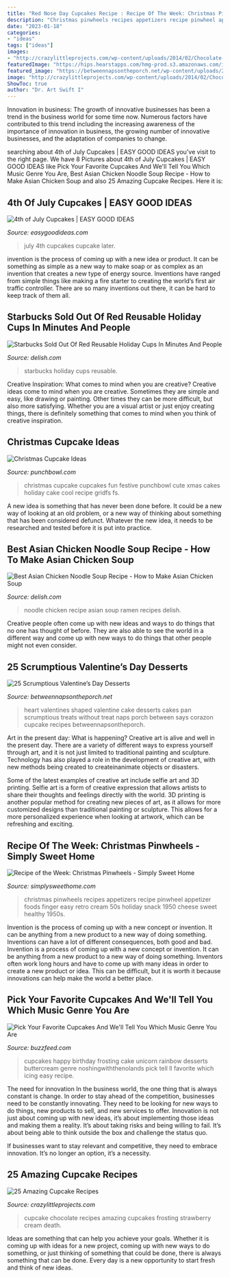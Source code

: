 ```yaml
---
title: "Red Nose Day Cupcakes Recipe : Recipe Of The Week: Christmas Pinwheels"
description: "Christmas pinwheels recipes appetizers recipe pinwheel appetizer foods finger easy retro cream 50s holiday snack 1950 cheese sweet healthy 1950s"
date: "2023-01-18"
categories:
- "ideas"
tags: ["ideas"]
images:
- "http://crazylittleprojects.com/wp-content/uploads/2014/02/Chocolate-Sour-Cream-Cupcake-Frosting-683x1024.jpg"
featuredImage: "https://hips.hearstapps.com/hmg-prod.s3.amazonaws.com/images/starbucks-holiday-2018-cups-3-1541012398.jpg?crop=1.00xw:0.752xh;0,0.228xh&amp;resize=1200:*"
featured_image: "https://betweennapsontheporch.net/wp-content/uploads/2014/01/Make-a-Heart-Shaped-Cake-for-Valentines-Day-without-a-Heart-Pan.jpg"
image: "http://crazylittleprojects.com/wp-content/uploads/2014/02/Chocolate-Sour-Cream-Cupcake-Frosting-683x1024.jpg"
ShowToc: true
author: "Dr. Art Swift I"
---
```



Innovation in business:
The growth of innovative businesses has been a trend in the business world for some time now. Numerous factors have contributed to this trend including the increasing awareness of the importance of innovation in business, the growing number of innovative businesses, and the adaptation of companies to change.

	

		
searching about 4th of July Cupcakes | EASY GOOD IDEAS you've visit to the right page. We have 8 Pictures about 4th of July Cupcakes | EASY GOOD IDEAS like Pick Your Favorite Cupcakes And We&#039;ll Tell You Which Music Genre You Are, Best Asian Chicken Noodle Soup Recipe - How to Make Asian Chicken Soup and also 25 Amazing Cupcake Recipes. Here it is:
		
    
## 4th Of July Cupcakes | EASY GOOD IDEAS

<img loading=lazy src="https://easygoodideas.com/wp-content/uploads/2018/06/4th-of-July-Cupcakes-1.jpg" onerror="this.onerror=null;this.src='https://tse4.mm.bing.net/th?id=OIP.4CgOfQKkhlY3f8NBSo3iwwHaLG&amp;pid=15.1';" alt="4th of July Cupcakes | EASY GOOD IDEAS">

_Source: easygoodideas.com_

>july 4th cupcakes cupcake later. 

	

invention is the process of coming up with a new idea or product. It can be something as simple as a new way to make soap or as complex as an invention that creates a new type of energy source. Inventions have ranged from simple things like making a fire starter to creating the world’s first air traffic controller. There are so many inventions out there, it can be hard to keep track of them all.

    
## Starbucks Sold Out Of Red Reusable Holiday Cups In Minutes And People

<img loading=lazy src="https://hips.hearstapps.com/hmg-prod.s3.amazonaws.com/images/starbucks-holiday-2018-cups-3-1541012398.jpg?crop=1.00xw:0.752xh;0,0.228xh&amp;resize=1200:*" onerror="this.onerror=null;this.src='https://tse4.mm.bing.net/th?id=OIP.7BLl617QQ4NJUix5PIVa_gHaDt&amp;pid=15.1';" alt="Starbucks Sold Out Of Red Reusable Holiday Cups In Minutes And People">

_Source: delish.com_

>starbucks holiday cups reusable. 

	

Creative Inspiration: What comes to mind when you are creative?
Creative ideas come to mind when you are creative. Sometimes they are simple and easy, like drawing or painting. Other times they can be more difficult, but also more satisfying. Whether you are a visual artist or just enjoy creating things, there is definitely something that comes to mind when you think of creative inspiration.

    
## Christmas Cupcake Ideas

<img loading=lazy src="http://www.punchbowl.com/gridfs/fs/4edf8f6b14f09227ce000ca9-1323274093" onerror="this.onerror=null;this.src='https://tse1.mm.bing.net/th?id=OIP.ySsWojCe_Lm6-egX3CRyRwHaLH&amp;pid=15.1';" alt="Christmas Cupcake Ideas">

_Source: punchbowl.com_

>christmas cupcake cupcakes fun festive punchbowl cute xmas cakes holiday cake cool recipe gridfs fs. 

	

A new idea is something that has never been done before. It could be a new way of looking at an old problem, or a new way of thinking about something that has been considered defunct. Whatever the new idea, it needs to be researched and tested before it is put into practice.

    
## Best Asian Chicken Noodle Soup Recipe - How To Make Asian Chicken Soup

<img loading=lazy src="http://del.h-cdn.co/assets/16/39/1474917402-delish-ramen-chicken-noodle.jpg" onerror="this.onerror=null;this.src='https://tse4.mm.bing.net/th?id=OIP.cxO9hJjzolhqZOYcBpCjLgHaLH&amp;pid=15.1';" alt="Best Asian Chicken Noodle Soup Recipe - How to Make Asian Chicken Soup">

_Source: delish.com_

>noodle chicken recipe asian soup ramen recipes delish. 

	

Creative people often come up with new ideas and ways to do things that no one has thought of before. They are also able to see the world in a different way and come up with new ways to do things that other people might not even consider.

    
## 25 Scrumptious Valentine’s Day Desserts

<img loading=lazy src="https://betweennapsontheporch.net/wp-content/uploads/2014/01/Make-a-Heart-Shaped-Cake-for-Valentines-Day-without-a-Heart-Pan.jpg" onerror="this.onerror=null;this.src='https://tse2.mm.bing.net/th?id=OIP._F0BVNvMswiTPzS5_2R5nwHaLT&amp;pid=15.1';" alt="25 Scrumptious Valentine’s Day Desserts">

_Source: betweennapsontheporch.net_

>heart valentines shaped valentine cake desserts cakes pan scrumptious treats without treat naps porch between says corazon cupcake recipes betweennapsontheporch. 

	

Art in the present day: What is happening?
Creative art is alive and well in the present day. There are a variety of different ways to express yourself through art, and it is not just limited to traditional painting and sculpture. Technology has also played a role in the development of creative art, with new methods being created to createinanimate objects or disasters. 

Some of the latest examples of creative art include selfie art and 3D printing. Selfie art is a form of creative expression that allows artists to share their thoughts and feelings directly with the world. 3D printing is another popular method for creating new pieces of art, as it allows for more customized designs than traditional painting or sculpture. This allows for a more personalized experience when looking at artwork, which can be refreshing and exciting.

    
## Recipe Of The Week: Christmas Pinwheels - Simply Sweet Home

<img loading=lazy src="http://1.bp.blogspot.com/_POUUJCzR6mo/R07bNVEP01I/AAAAAAAAARE/Rns_N1wgRdU/s400/appetizer01.jpg" onerror="this.onerror=null;this.src='https://tse1.mm.bing.net/th?id=OIP.RxYuEeB2UCdcJRxyNZhOVQHaHa&amp;pid=15.1';" alt="Recipe of the Week: Christmas Pinwheels - Simply Sweet Home">

_Source: simplysweethome.com_

>christmas pinwheels recipes appetizers recipe pinwheel appetizer foods finger easy retro cream 50s holiday snack 1950 cheese sweet healthy 1950s. 

	

Invention is the process of coming up with a new concept or invention. It can be anything from a new product to a new way of doing something. Inventions can have a lot of different consequences, both good and bad.
Invention is a process of coming up with a new concept or invention. It can be anything from a new product to a new way of doing something. Inventors often work long hours and have to come up with many ideas in order to create a new product or idea. This can be difficult, but it is worth it because innovations can help make the world a better place.

    
## Pick Your Favorite Cupcakes And We&#039;ll Tell You Which Music Genre You Are

<img loading=lazy src="https://noshingwiththenolands.com/wp-content/uploads/2017/02/Happy-Birthday-Cupcakes_-Custom.jpg" onerror="this.onerror=null;this.src='https://tse3.mm.bing.net/th?id=OIP.nzE-ryQiYTJDU7QeeB8ozQHaLH&amp;pid=15.1';" alt="Pick Your Favorite Cupcakes And We&#039;ll Tell You Which Music Genre You Are">

_Source: buzzfeed.com_

>cupcakes happy birthday frosting cake unicorn rainbow desserts buttercream genre noshingwiththenolands pick tell ll favorite which icing easy recipe. 

	

The need for innovation
In the business world, the one thing that is always constant is change. In order to stay ahead of the competition, businesses need to be constantly innovating. They need to be looking for new ways to do things, new products to sell, and new services to offer.
Innovation is not just about coming up with new ideas, it’s about implementing those ideas and making them a reality. It’s about taking risks and being willing to fail. It’s about being able to think outside the box and challenge the status quo.

If businesses want to stay relevant and competitive, they need to embrace innovation. It’s no longer an option, it’s a necessity.

    
## 25 Amazing Cupcake Recipes

<img loading=lazy src="http://crazylittleprojects.com/wp-content/uploads/2014/02/Chocolate-Sour-Cream-Cupcake-Frosting-683x1024.jpg" onerror="this.onerror=null;this.src='https://tse3.mm.bing.net/th?id=OIP.wkpNLrO3JETd4-LZbf2GiAHaLG&amp;pid=15.1';" alt="25 Amazing Cupcake Recipes">

_Source: crazylittleprojects.com_

>cupcake chocolate recipes amazing cupcakes frosting strawberry cream death. 

	

Ideas are something that can help you achieve your goals. Whether it is coming up with ideas for a new project, coming up with new ways to do something, or just thinking of something that could be done, there is always something that can be done. Every day is a new opportunity to start fresh and think of new ideas.

